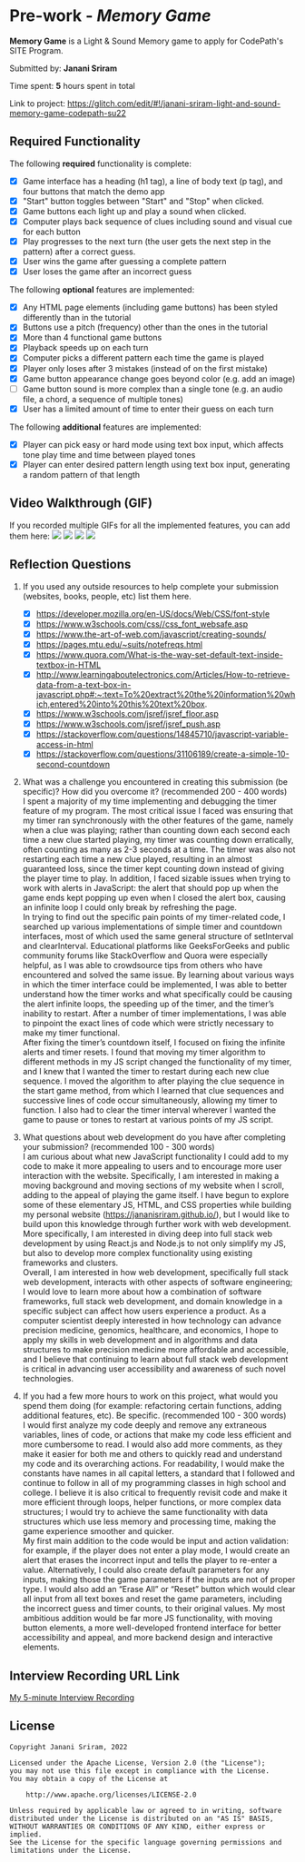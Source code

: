# Pre-work - *Memory Game*

**Memory Game** is a Light & Sound Memory game to apply for CodePath's SITE Program. 

Submitted by: **Janani Sriram**

Time spent: **5** hours spent in total

Link to project: https://glitch.com/edit/#!/janani-sriram-light-and-sound-memory-game-codepath-su22

## Required Functionality

The following **required** functionality is complete:

* [x] Game interface has a heading (h1 tag), a line of body text (p tag), and four buttons that match the demo app
* [x] "Start" button toggles between "Start" and "Stop" when clicked. 
* [x] Game buttons each light up and play a sound when clicked. 
* [x] Computer plays back sequence of clues including sound and visual cue for each button
* [x] Play progresses to the next turn (the user gets the next step in the pattern) after a correct guess. 
* [x] User wins the game after guessing a complete pattern
* [x] User loses the game after an incorrect guess

The following **optional** features are implemented:

* [x] Any HTML page elements (including game buttons) has been styled differently than in the tutorial
* [x] Buttons use a pitch (frequency) other than the ones in the tutorial
* [x] More than 4 functional game buttons
* [x] Playback speeds up on each turn
* [x] Computer picks a different pattern each time the game is played
* [x] Player only loses after 3 mistakes (instead of on the first mistake)
* [x] Game button appearance change goes beyond color (e.g. add an image)
* [ ] Game button sound is more complex than a single tone (e.g. an audio file, a chord, a sequence of multiple tones)
* [x] User has a limited amount of time to enter their guess on each turn

The following **additional** features are implemented:

- [x] Player can pick easy or hard mode using text box input, which affects tone play time and time between played tones
- [x] Player can enter desired pattern length using text box input, generating a random pattern of that length

## Video Walkthrough (GIF)

If you recorded multiple GIFs for all the implemented features, you can add them here:
![](https://user-images.githubusercontent.com/34949059/160547581-99e57236-9d77-4665-9531-86bd771a5fca.gif)
![](https://user-images.githubusercontent.com/34949059/160547800-cdb5c728-a90e-4848-97f6-868b3ad964d5.gif)
![](https://user-images.githubusercontent.com/34949059/160547863-953adade-29e2-4e37-bb43-e36db0870148.gif)
![](https://user-images.githubusercontent.com/34949059/160547916-b584f629-403b-4fee-aaf5-41da53672c93.gif)

## Reflection Questions
1. If you used any outside resources to help complete your submission (websites, books, people, etc) list them here. 
    - [x] https://developer.mozilla.org/en-US/docs/Web/CSS/font-style
    - [x] https://www.w3schools.com/css//css_font_websafe.asp
    - [x] https://www.the-art-of-web.com/javascript/creating-sounds/
    - [x] https://pages.mtu.edu/~suits/notefreqs.html
    - [x] https://www.quora.com/What-is-the-way-set-default-text-inside-textbox-in-HTML
    - [x] http://www.learningaboutelectronics.com/Articles/How-to-retrieve-data-from-a-text-box-in-javascript.php#:~:text=To%20extract%20the%20information%20which,entered%20into%20this%20text%20box.
    - [x] https://www.w3schools.com/jsref/jsref_floor.asp
    - [x] https://www.w3schools.com/jsref/jsref_push.asp
    - [x] https://stackoverflow.com/questions/14845710/javascript-variable-access-in-html
    - [x] https://stackoverflow.com/questions/31106189/create-a-simple-10-second-countdown

2. What was a challenge you encountered in creating this submission (be specific)? How did you overcome it? (recommended 200 - 400 words) <br />
I spent a majority of my time implementing and debugging the timer feature of my program. The most critical issue I faced was ensuring that my timer ran synchronously with the other features of the game, namely when a clue was playing; rather than counting down each second each time a new clue started playing, my timer was counting down erratically, often counting as many as 2-3 seconds at a time. The timer was also not restarting each time a new clue played, resulting in an almost guaranteed loss, since the timer kept counting down instead of giving the player time to play. In addition, I faced sizable issues when trying to work with alerts in JavaScript: the alert that should pop up when the game ends kept popping up even when I closed the alert box, causing an infinite loop I could only break by refreshing the page. <br />
In trying to find out the specific pain points of my timer-related code, I searched up various implementations of simple timer and countdown interfaces, most of which used the same general structure of setInterval and clearInterval. Educational platforms like GeeksForGeeks and public community forums like StackOverflow and Quora were especially helpful, as I was able to crowdsource tips from others who have encountered and solved the same issue. By learning about various ways in which the timer interface could be implemented, I was able to better understand how the timer works and what specifically could be causing the alert infinite loops, the speeding up of the timer, and the timer’s inability to restart. After a number of timer implementations, I was able to pinpoint the exact lines of code which were strictly necessary to make my timer functional. <br />
After fixing the timer’s countdown itself, I focused on fixing the infinite alerts and timer resets. I found that moving my timer algorithm to different methods in my JS script changed the functionality of my timer, and I knew that I wanted the timer to restart during each new clue sequence. I moved the algorithm to after playing the clue sequence in the start game method, from which I learned that clue sequences and successive lines of code occur simultaneously, allowing my timer to function. I also had to clear the timer interval wherever I wanted the game to pause or tones to restart at various points of my JS script.

3. What questions about web development do you have after completing your submission? (recommended 100 - 300 words) <br />
I am curious about what new JavaScript functionality I could add to my code to make it more appealing to users and to encourage more user interaction with the website. Specifically, I am interested in making a moving background and moving sections of my website when I scroll, adding to the appeal of playing the game itself. I have begun to explore some of these elementary JS, HTML, and CSS properties while building my personal website (https://jananisriram.github.io/), but I would like to build upon this knowledge through further work with web development. More specifically, I am interested in diving deep into full stack web development by using React.js and Node.js to not only simplify my JS, but also to develop more complex functionality using existing frameworks and clusters. <br />
Overall, I am interested in how web development, specifically full stack web development, interacts with other aspects of software engineering; I would love to learn more about how a combination of software frameworks, full stack web development, and domain knowledge in a specific subject can affect how users experience a product. As a computer scientist deeply interested in how technology can advance precision medicine, genomics, healthcare, and economics, I hope to apply my skills in web development and in algorithms and data structures to make precision medicine more affordable and accessible, and I believe that continuing to learn about full stack web development is critical in advancing user accessibility and awareness of such novel technologies.

4. If you had a few more hours to work on this project, what would you spend them doing (for example: refactoring certain functions, adding additional features, etc). Be specific. (recommended 100 - 300 words) <br />
I would first analyze my code deeply and remove any extraneous variables, lines of code, or actions that make my code less efficient and more cumbersome to read. I would also add more comments, as they make it easier for both me and others to quickly read and understand my code and its overarching actions. For readability, I would make the constants have names in all capital letters, a standard that I followed and continue to follow in all of my programming classes in high school and college. I believe it is also critical to frequently revisit code and make it more efficient through loops, helper functions, or more complex data structures; I would try to achieve the same functionality with data structures which use less memory and processing time, making the game experience smoother and quicker. <br />
My first main addition to the code would be input and action validation: for example, if the player does not enter a play mode, I would create an alert that erases the incorrect input and tells the player to re-enter a value. Alternatively, I could also create default parameters for any inputs, making those the game parameters if the inputs are not of proper type. I would also add an “Erase All” or “Reset” button which would clear all input from all text boxes and reset the game parameters, including the incorrect guess and timer counts, to their original values. My most ambitious addition would be far more JS functionality, with moving button elements, a more well-developed frontend interface for better accessibility and appeal, and more backend design and interactive elements.



## Interview Recording URL Link

[My 5-minute Interview Recording](https://drive.google.com/file/d/1TQx_TAw-5hfRxjfSXf2Q_2dY8KtLewff/view?usp=sharing)


## License

    Copyright Janani Sriram, 2022

    Licensed under the Apache License, Version 2.0 (the "License");
    you may not use this file except in compliance with the License.
    You may obtain a copy of the License at

        http://www.apache.org/licenses/LICENSE-2.0

    Unless required by applicable law or agreed to in writing, software
    distributed under the License is distributed on an "AS IS" BASIS,
    WITHOUT WARRANTIES OR CONDITIONS OF ANY KIND, either express or implied.
    See the License for the specific language governing permissions and
    limitations under the License.
